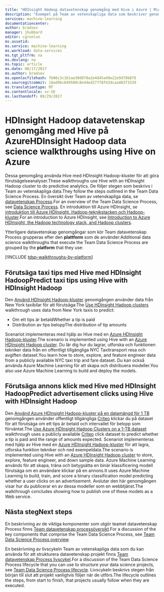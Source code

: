 ```yaml
---
title: "HDInsight Hadoop datavetenskap genomgång med Hive i Azure | Microsoft Docs"
description: "Exempel på Team av vetenskapliga data som beskriver genom att använda Hive på Azure HDInsight Hadoop att göra förutsägelseanalyser."
services: machine-learning
documentationcenter: 
author: bradsev
manager: jhubbard
editor: cgronlun
ms.assetid: 
ms.service: machine-learning
ms.workload: data-services
ms.tgt_pltfrm: na
ms.devlang: na
ms.topic: article
ms.date: 08/17/2017
ms.author: bradsev
ms.openlocfilehash: fb06c3c1b1ae30d970a2e4d45a49e22e9d78b876
ms.sourcegitcommit: 18ad9bc049589c8e44ed277f8f43dcaa483f3339
ms.translationtype: MT
ms.contentlocale: sv-SE
ms.lasthandoff: 08/29/2017
---
```

# <a name="hdinsight-hadoop-data-science-walkthroughs-using-hive-on-azure"></a><span data-ttu-id="c58ca-103">HDInsight Hadoop datavetenskap genomgång med Hive på Azure</span><span class="sxs-lookup"><span data-stu-id="c58ca-103">HDInsight Hadoop data science walkthroughs using Hive on Azure</span></span> 

<span data-ttu-id="c58ca-104">Dessa genomgång använda Hive med HDInsight Hadoop-kluster för att göra förutsägelseanalyser.</span><span class="sxs-lookup"><span data-stu-id="c58ca-104">These walkthroughs use Hive with an HDInsight Hadoop cluster to do predictive analytics.</span></span> <span data-ttu-id="c58ca-105">De följer stegen som beskrivs i Team av vetenskapliga data.</span><span class="sxs-lookup"><span data-stu-id="c58ca-105">They follow the steps outlined in the Team Data Science Process.</span></span> <span data-ttu-id="c58ca-106">En översikt över Team av vetenskapliga data, se [datavetenskap Process](data-science-process-overview.md).</span><span class="sxs-lookup"><span data-stu-id="c58ca-106">For an overview of the Team Data Science Process, see [Data Science Process](data-science-process-overview.md).</span></span> <span data-ttu-id="c58ca-107">En introduktion till Azure HDInsight, se [introduktion till Azure HDInsight, Hadoop-teknikstacken och Hadoop-kluster](../hdinsight/hdinsight-hadoop-introduction.md).</span><span class="sxs-lookup"><span data-stu-id="c58ca-107">For an introduction to Azure HDInsight, see [Introduction to Azure HDInsight, the Hadoop technology stack, and Hadoop clusters](../hdinsight/hdinsight-hadoop-introduction.md).</span></span>

<span data-ttu-id="c58ca-108">Ytterligare datavetenskap genomgångar som kör Team datavetenskap Process grupperas efter den **plattform** som de använder:</span><span class="sxs-lookup"><span data-stu-id="c58ca-108">Additional data science walkthroughs that execute the Team Data Science Process are grouped by the **platform** that they use:</span></span> 

[!INCLUDE [tdsp-walkthroughs-by-platform](../../includes/tdsp-walkthroughs-by-platform.md)]


## <a name="predict-taxi-tips-using-hive-with-hdinsight-hadoop"></a><span data-ttu-id="c58ca-109">Förutsäga taxi tips med Hive med HDInsight Hadoop</span><span class="sxs-lookup"><span data-stu-id="c58ca-109">Predict taxi tips using Hive with HDInsight Hadoop</span></span>

<span data-ttu-id="c58ca-110">Den [Använd HDInsight Hadoop-kluster](machine-learning-data-science-process-hive-walkthrough.md) genomgången använder data från New York taxibilar för att förutsäga:</span><span class="sxs-lookup"><span data-stu-id="c58ca-110">The [Use HDInsight Hadoop clusters](machine-learning-data-science-process-hive-walkthrough.md) walkthrough uses data from New York taxis to predict:</span></span> 

- <span data-ttu-id="c58ca-111">Om ett tips är betald</span><span class="sxs-lookup"><span data-stu-id="c58ca-111">Whether a tip is paid</span></span> 
- <span data-ttu-id="c58ca-112">Distribution av tips belopp</span><span class="sxs-lookup"><span data-stu-id="c58ca-112">The distribution of tip amounts</span></span>

<span data-ttu-id="c58ca-113">Scenariot implementeras med hjälp av Hive med en [Azure HDInsight Hadoop-kluster](https://azure.microsoft.com/services/hdinsight/).</span><span class="sxs-lookup"><span data-stu-id="c58ca-113">The scenario is implemented using Hive with an [Azure HDInsight Hadoop cluster](https://azure.microsoft.com/services/hdinsight/).</span></span> <span data-ttu-id="c58ca-114">Du lär dig hur du lagrar, utforska och funktionen tekniker data från en offentligt tillgängliga NYC Taxitransport resa och avgiften dataset.</span><span class="sxs-lookup"><span data-stu-id="c58ca-114">You learn how to store, explore, and feature engineer data from a publicly available NYC taxi trip and fare dataset.</span></span> <span data-ttu-id="c58ca-115">Du kan också använda Azure Machine Learning för att skapa och distribuera modeller.</span><span class="sxs-lookup"><span data-stu-id="c58ca-115">You also use Azure Machine Learning to build and deploy the models.</span></span>

## <a name="predict-advertisement-clicks-using-hive-with-hdinsight-hadoop"></a><span data-ttu-id="c58ca-116">Förutsäga annons klick med Hive med HDInsight Hadoop</span><span class="sxs-lookup"><span data-stu-id="c58ca-116">Predict advertisement clicks using Hive with HDInsight Hadoop</span></span>

<span data-ttu-id="c58ca-117">Den [Använd Azure HDInsight Hadoop-kluster på en datamängd för 1 TB](machine-learning-data-science-process-hive-criteo-walkthrough.md) genomgången använder offentligt tillgängliga [Criteo](http://labs.criteo.com/downloads/download-terabyte-click-logs/) klickar du på dataset för att förutsäga om ett tips är betald och intervallet för belopp som förväntat.</span><span class="sxs-lookup"><span data-stu-id="c58ca-117">The [Use Azure HDInsight Hadoop Clusters on a 1-TB dataset](machine-learning-data-science-process-hive-criteo-walkthrough.md) walkthrough uses a publicly available [Criteo](http://labs.criteo.com/downloads/download-terabyte-click-logs/) click dataset to predict whether a tip is paid and the range of amounts expected.</span></span> <span data-ttu-id="c58ca-118">Scenariot implementeras med hjälp av Hive med en [Azure HDInsight Hadoop-kluster](https://azure.microsoft.com/services/hdinsight/) för att lagra, utforska funktion tekniker och ned exempeldata.</span><span class="sxs-lookup"><span data-stu-id="c58ca-118">The scenario is implemented using Hive with an [Azure HDInsight Hadoop cluster](https://azure.microsoft.com/services/hdinsight/) to store, explore, feature engineer, and down sample data.</span></span> <span data-ttu-id="c58ca-119">Azure Machine Learning används för att skapa, träna och betygsätta en binär klassificering modell förutsäga om en användare klickar på en annons.</span><span class="sxs-lookup"><span data-stu-id="c58ca-119">It uses Azure Machine Learning to build, train, and score a binary classification model predicting whether a user clicks on an advertisement.</span></span> <span data-ttu-id="c58ca-120">Avslutar den här genomgången visar hur du publicerar en av dessa modeller som en webbtjänst.</span><span class="sxs-lookup"><span data-stu-id="c58ca-120">The walkthrough concludes showing how to publish one of these models as a Web service.</span></span>


## <a name="next-steps"></a><span data-ttu-id="c58ca-121">Nästa steg</span><span class="sxs-lookup"><span data-stu-id="c58ca-121">Next steps</span></span>

<span data-ttu-id="c58ca-122">En beskrivning av de viktiga komponenter som utgör teamet datavetenskap Process finns [Team datavetenskap processöversikt](data-science-process-overview.md).</span><span class="sxs-lookup"><span data-stu-id="c58ca-122">For a discussion of the key components that comprise the Team Data Science Process, see [Team Data Science Process overview](data-science-process-overview.md).</span></span>

<span data-ttu-id="c58ca-123">En beskrivning av livscykeln Team av vetenskapliga data som du kan använda för att strukturera datavetenskap projekt finns [Team datavetenskap Process livscykel](data-science-process-lifecycle.md).</span><span class="sxs-lookup"><span data-stu-id="c58ca-123">For a discussion of the Team Data Science Process lifecycle that you can use to structure your data science projects, see [Team Data Science Process lifecycle](data-science-process-lifecycle.md).</span></span> <span data-ttu-id="c58ca-124">Livscykeln beskrivs stegen från början till slut att projekt vanligtvis följer när de utförs.</span><span class="sxs-lookup"><span data-stu-id="c58ca-124">The lifecycle outlines the steps, from start to finish, that projects usually follow when they are executed.</span></span> 


